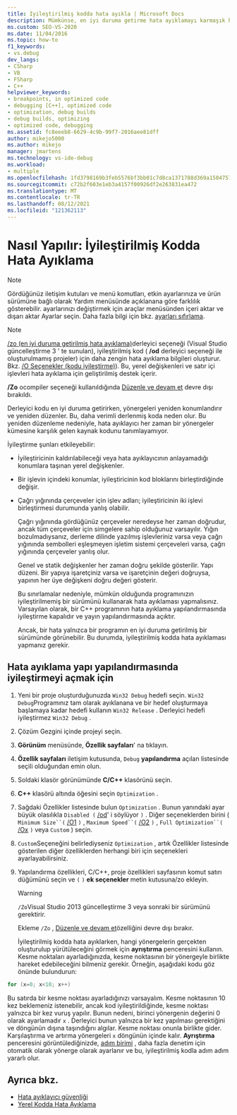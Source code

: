 ```yaml
---
title: Iyileştirilmiş kodda hata ayıkla | Microsoft Docs
description: Mümkünse, en iyi duruma getirme hata ayıklamayı karmaşık hale getirebileceğinden, programınız ayıklanana kadar bir Win32 yayın hedefi oluşturmayın. Bu makaledeki ayrıntılara bakın.
ms.custom: SEO-VS-2020
ms.date: 11/04/2016
ms.topic: how-to
f1_keywords:
- vs.debug
dev_langs:
- CSharp
- VB
- FSharp
- C++
helpviewer_keywords:
- breakpoints, in optimized code
- debugging [C++], optimized code
- optimization, debug builds
- debug builds, optimizing
- optimized code, debugging
ms.assetid: fc8eeeb8-6629-4c9b-99f7-2016aee81dff
author: mikejo5000
ms.author: mikejo
manager: jmartens
ms.technology: vs-ide-debug
ms.workload:
- multiple
ms.openlocfilehash: 1fd3798169b3feb5576bf3bb01c7d8ca1371788d369a15047574b3275c344f0f
ms.sourcegitcommit: c72b2f603e1eb3a4157f00926df2e263831ea472
ms.translationtype: MT
ms.contentlocale: tr-TR
ms.lasthandoff: 08/12/2021
ms.locfileid: "121362113"
---
```

# <a name="how-to-debug-optimized-code"></a>Nasıl Yapılır: İyileştirilmiş Kodda Hata Ayıklama

> [!NOTE]
> Gördüğünüz iletişim kutuları ve menü komutları, etkin ayarlarınıza ve ürün sürümüne bağlı olarak Yardım menüsünde açıklanana göre farklılık gösterebilir. ayarlarınızı değiştirmek için araçlar menüsünden içeri aktar ve dışarı aktar Ayarlar seçin. Daha fazla bilgi için bkz. [ayarları sıfırlama](../ide/environment-settings.md#reset-settings).

> [!NOTE]
> [/zo (en iyi duruma getirilmiş hata ayıklama)](/cpp/build/reference/zo-enhance-optimized-debugging)derleyici seçeneği (Visual Studio güncelleştirme 3 ' te sunulan), iyileştirilmiş kod ( **/od** derleyici seçeneği ile oluşturulmamış projeler) için daha zengin hata ayıklama bilgileri oluşturur. Bkz. [/O Seçenekler (kodu iyileştirme)](/cpp/build/reference/o-options-optimize-code)). Bu, yerel değişkenleri ve satır içi işlevleri hata ayıklama için geliştirilmiş destek içerir.
>
> **/Zo** ocompiler seçeneği kullanıldığında [Düzenle ve devam et](../debugger/edit-and-continue-visual-csharp.md) devre dışı bırakıldı.

 Derleyici kodu en iyi duruma getirirken, yönergeleri yeniden konumlandırır ve yeniden düzenler. Bu, daha verimli derlenmiş koda neden olur. Bu yeniden düzenleme nedeniyle, hata ayıklayıcı her zaman bir yönergeler kümesine karşılık gelen kaynak kodunu tanımlayamıyor.

 İyileştirme şunları etkileyebilir:

- İyileştiricinin kaldırılabileceği veya hata ayıklayıcının anlayamadığı konumlara taşınan yerel değişkenler.

- Bir işlevin içindeki konumlar, iyileştiricinin kod bloklarını birleştirdiğinde değişir.

- Çağrı yığınında çerçeveler için işlev adları; iyileştiricinin iki işlevi birleştirmesi durumunda yanlış olabilir.

  Çağrı yığınında gördüğünüz çerçeveler neredeyse her zaman doğrudur, ancak tüm çerçeveler için simgelere sahip olduğunuz varsayılır. Yığın bozulmadıysanız, derleme dilinde yazılmış işlevleriniz varsa veya çağrı yığınında sembolleri eşleşmeyen işletim sistemi çerçeveleri varsa, çağrı yığınında çerçeveler yanlış olur.

  Genel ve statik değişkenler her zaman doğru şekilde gösterilir. Yapı düzeni. Bir yapıya işaretçiniz varsa ve işaretçinin değeri doğruysa, yapının her üye değişkeni doğru değeri gösterir.

  Bu sınırlamalar nedeniyle, mümkün olduğunda programınızın iyileştirilmemiş bir sürümünü kullanarak hata ayıklaması yapmalısınız. Varsayılan olarak, bir C++ programının hata ayıklama yapılandırmasında iyileştirme kapalıdır ve yayın yapılandırmasında açıktır.

  Ancak, bir hata yalnızca bir programın en iyi duruma getirilmiş bir sürümünde görünebilir. Bu durumda, iyileştirilmiş kodda hata ayıklaması yapmanız gerekir.

## <a name="to-turn-on-optimization-in-a-debug-build-configuration"></a>Hata ayıklama yapı yapılandırmasında iyileştirmeyi açmak için

1. Yeni bir proje oluşturduğunuzda `Win32 Debug` hedefi seçin. `Win32 Debug`Programınız tam olarak ayıklanana ve bir hedef oluşturmaya başlamaya kadar hedefi kullanın `Win32 Release` . Derleyici hedefi iyileştirmez `Win32 Debug` .

2. Çözüm Gezgini içinde projeyi seçin.

3. **Görünüm** menüsünde, **Özellik sayfaları**' na tıklayın.

4. **Özellik sayfaları** iletişim kutusunda, `Debug` **yapılandırma** açılan listesinde seçili olduğundan emin olun.

5. Soldaki klasör görünümünde **C/C++** klasörünü seçin.

6. **C++** klasörü altında öğesini seçin `Optimization` .

7. Sağdaki Özellikler listesinde bulun `Optimization` . Bunun yanındaki ayar büyük olasılıkla `Disabled (` [/od](/cpp/build/reference/od-disable-debug)' i söylüyor `)` . Diğer seçeneklerden birini ( `Minimum Size``(` [/O1](/cpp/build/reference/o1-o2-minimize-size-maximize-speed) `)` , `Maximum Speed``(` [/O2](/cpp/build/reference/o1-o2-minimize-size-maximize-speed) `)` , `Full Optimization``(` [/Ox](/cpp/build/reference/ox-full-optimization) `)` veya `Custom` ) seçin.

8. `Custom`Seçeneğini belirlediyseniz `Optimization` , artık Özellikler listesinde gösterilen diğer özelliklerden herhangi biri için seçenekleri ayarlayabilirsiniz.

9. Yapılandırma özellikleri, C/C++, proje özellikleri sayfasının komut satırı düğümünü seçin ve `(` [](/cpp/build/reference/zo-enhance-optimized-debugging) `)` **ek seçenekler** metin kutusuna/zo ekleyin.

    > [!WARNING]
    > `/Zo`Visual Studio 2013 güncelleştirme 3 veya sonraki bir sürümünü gerektirir.
    >
    >  Ekleme `/Zo` , [Düzenle ve devam et](../debugger/edit-and-continue-visual-csharp.md)özelliğini devre dışı bırakır.

   İyileştirilmiş kodda hata ayıklarken, hangi yönergelerin gerçekten oluşturulup yürütüleceğini görmek için **ayrıştırma** penceresini kullanın. Kesme noktaları ayarladığınızda, kesme noktasının bir yönergeyle birlikte hareket edebileceğini bilmeniz gerekir. Örneğin, aşağıdaki kodu göz önünde bulundurun:

```cpp
for (x=0; x<10; x++)
```

 Bu satırda bir kesme noktası ayarladığınızı varsayalım. Kesme noktasının 10 kez beklemeniz istenebilir, ancak kod iyileştirildiğinde, kesme noktası yalnızca bir kez vuruş yapılır. Bunun nedeni, birinci yönergenin değerini 0 olarak ayarlamadır `x` . Derleyici bunun yalnızca bir kez yapılması gerektiğini ve döngünün dışına taşındığını algılar. Kesme noktası onunla birlikte gider. Karşılaştırma ve artırma yönergeleri `x` döngünün içinde kalır. **Ayrıştırma** penceresini görüntülediğinizde, [adım birimi](/previous-versions/visualstudio/visual-studio-2010/ek13f001(v=vs.100)) , daha fazla denetim için otomatik olarak yönerge olarak ayarlanır ve bu, iyileştirilmiş kodla adım adım yararlı olur.

## <a name="see-also"></a>Ayrıca bkz.

- [Hata ayıklayıcı güvenliği](../debugger/debugger-security.md)
- [Yerel Kodda Hata Ayıklama](../debugger/debugging-native-code.md)